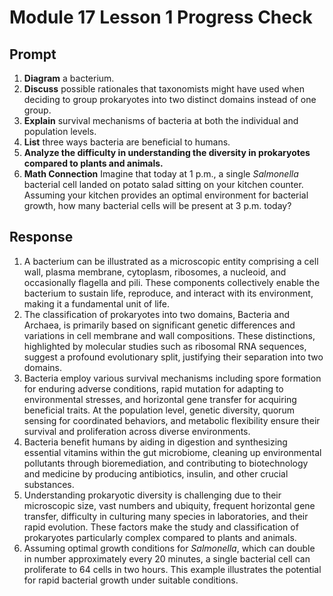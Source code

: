 # Module 17 Lesson 1 Progress Check

## Prompt

1. **Diagram** a bacterium.
2. **Discuss** possible rationales that taxonomists might have used when deciding to group prokaryotes into two distinct domains instead of one group.
3. **Explain** survival mechanisms of bacteria at both the individual and population levels.
4. **List** three ways bacteria are beneficial to humans.
5. **Analyze the difficulty in understanding the diversity in prokaryotes compared to plants and animals.**
6. **Math Connection** Imagine that today at 1 p.m., a single *Salmonella* bacterial cell landed on potato salad sitting on your kitchen counter. Assuming your kitchen provides an optimal environment for bacterial growth, how many bacterial cells will be present at 3 p.m. today?

## Response

1. A bacterium can be illustrated as a microscopic entity comprising a cell wall, plasma membrane, cytoplasm, ribosomes, a nucleoid, and occasionally flagella and pili. These components collectively enable the bacterium to sustain life, reproduce, and interact with its environment, making it a fundamental unit of life.
2. The classification of prokaryotes into two domains, Bacteria and Archaea, is primarily based on significant genetic differences and variations in cell membrane and wall compositions. These distinctions, highlighted by molecular studies such as ribosomal RNA sequences, suggest a profound evolutionary split, justifying their separation into two domains.
3. Bacteria employ various survival mechanisms including spore formation for enduring adverse conditions, rapid mutation for adapting to environmental stresses, and horizontal gene transfer for acquiring beneficial traits. At the population level, genetic diversity, quorum sensing for coordinated behaviors, and metabolic flexibility ensure their survival and proliferation across diverse environments.
4. Bacteria benefit humans by aiding in digestion and synthesizing essential vitamins within the gut microbiome, cleaning up environmental pollutants through bioremediation, and contributing to biotechnology and medicine by producing antibiotics, insulin, and other crucial substances.
5. Understanding prokaryotic diversity is challenging due to their microscopic size, vast numbers and ubiquity, frequent horizontal gene transfer, difficulty in culturing many species in laboratories, and their rapid evolution. These factors make the study and classification of prokaryotes particularly complex compared to plants and animals.
6. Assuming optimal growth conditions for *Salmonella*, which can double in number approximately every 20 minutes, a single bacterial cell can proliferate to 64 cells in two hours. This example illustrates the potential for rapid bacterial growth under suitable conditions.